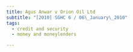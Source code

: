```yaml
---
title: Agus Anwar v Orion Oil Ltd
subtitle: "[2010] SGHC 6 / 06\_January\_2010"
tags:
  - credit and security
  - money and moneylenders

---
```


